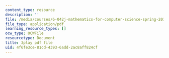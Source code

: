 ```yaml
---
content_type: resource
description: ''
file: /media/courses/6-042j-mathematics-for-computer-science-spring-2015/4f6fe3ce81cd43936add2ac8aff824cf_Y9Blo_G-Mvg.pdf
file_type: application/pdf
learning_resource_types: []
ocw_type: OCWFile
resourcetype: Document
title: 3play pdf file
uid: 4f6fe3ce-81cd-4393-6add-2ac8aff824cf
---
```


